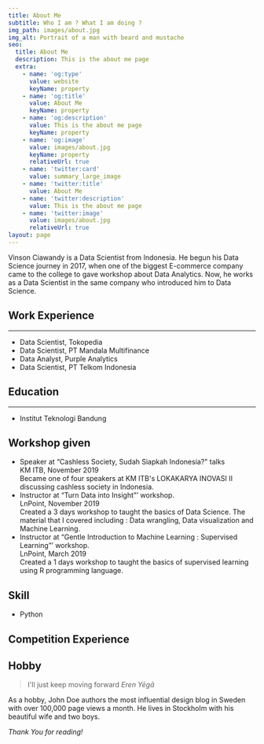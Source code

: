 ```yaml
---
title: About Me
subtitle: Who I am ? What I am doing ?
img_path: images/about.jpg
img_alt: Portrait of a man with beard and mustache
seo:
  title: About Me
  description: This is the about me page
  extra:
    - name: 'og:type'
      value: website
      keyName: property
    - name: 'og:title'
      value: About Me
      keyName: property
    - name: 'og:description'
      value: This is the about me page
      keyName: property
    - name: 'og:image'
      value: images/about.jpg
      keyName: property
      relativeUrl: true
    - name: 'twitter:card'
      value: summary_large_image
    - name: 'twitter:title'
      value: About Me
    - name: 'twitter:description'
      value: This is the about me page
    - name: 'twitter:image'
      value: images/about.jpg
      relativeUrl: true
layout: page
---
```

Vinson Ciawandy is a Data Scientist from Indonesia. He begun his Data Science journey in 2017, when one of the biggest E-commerce company came to the college to gave workshop about Data Analytics. Now, he works as a Data Scientist in the same company who introduced him to Data Science.

## Work Experience
---
- Data Scientist, Tokopedia
- Data Scientist, PT Mandala Multifinance
- Data Analyst, Purple Analytics
- Data Scientist, PT Telkom Indonesia

## Education
---
- Institut Teknologi Bandung

## Workshop given
- Speaker at “Cashless Society, Sudah Siapkah Indonesia?" talks  
KM ITB, November 2019  
Became one of four speakers at KM ITB's LOKAKARYA INOVASI II discussing cashless society in
Indonesia.
- Instructor at “Turn Data into Insight”’ workshop.  
LnPoint, November 2019  
Created a 3 days workshop to taught the basics of Data Science. The material that I covered
including : Data wrangling, Data visualization and Machine Learning.
- Instructor at “Gentle Introduction to Machine Learning : Supervised Learning”’ workshop.  
LnPoint, March 2019  
Created a 1 days workshop to taught the basics of supervised learning using R programming
language.

## Skill
- Python

## Competition Experience

## Hobby
> I'll just keep moving forward
<cite>Eren Yēgā</cite>

As a hobby, John Doe authors the most influential design blog in Sweden with over 100,000 page views a month. He lives in Stockholm with his beautiful wife and two boys.

*Thank You for reading!*
